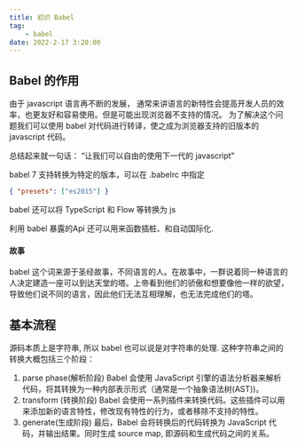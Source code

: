 ```yaml
---
title: 初识 Babel
tag:
	- babel
date: 2022-2-17 3:20:00
---
```


## Babel 的作用

由于 javascript 语言再不断的发展， 通常来讲语言的新特性会提高开发人员的效率，也更友好和容易使用。但是可能出现浏览器不支持的情况。 为了解决这个问题我们可以使用 babel 对代码进行转译，使之成为浏览器支持的旧版本的 javascript 代码。

总结起来就一句话： “让我们可以自由的使用下一代的 javascript"

babel 7 支持转换为特定的版本，可以在 .babelrc 中指定

```json
{ "presets": ["es2015"] }
```

babel 还可以将 TypeScript 和 Flow 等转换为 js 

利用 babel 暴露的Api 还可以用来函数插桩、和自动国际化.

#### 故事
babel 这个词来源于圣经故事，不同语言的人。在故事中，一群说着同一种语言的人决定建造一座可以到达天堂的塔。上帝看到他们的骄傲和想要像他一样的欲望，导致他们说不同的语言，因此他们无法互相理解，也无法完成他们的塔。

## 基本流程

源码本质上是字符串, 所以 babel 也可以说是对字符串的处理. 这种字符串之间的转换大概包括三个阶段：
1.  parse phase(解析阶段) 
  Babel 会使用 JavaScript 引擎的语法分析器来解析代码，将其转换为一种内部表示形式（通常是一个抽象语法树(AST))。 
2.  transform (转换阶段)
  Babel 会使用一系列插件来转换代码。这些插件可以用来添加新的语言特性，修改现有特性的行为，或者移除不支持的特性。
3.  generate(生成阶段)
  最后，Babel 会将转换后的代码转换为 JavaScript 代码，并输出结果。同时生成 source map, 即源码和生成代码之间的关系。